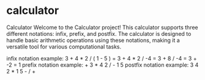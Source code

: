 # calculator
Calculator
Welcome to the Calculator project! This calculator supports three different notations: infix, prefix, and postfix. The calculator is designed to handle basic arithmetic operations using these notations, making it a versatile tool for various computational tasks.

infix notation example: 3 + 4 * 2 / ( 1 - 5 ) = 3 + 4 * 2 / -4 = 3 + 8 / -4 = 3 + -2 = 1
prefix notation example: + 3 * 4 2 / - 1 5
postfix notation example: 3 4 2 * 1 5 - / + 
